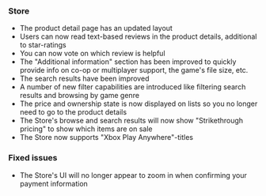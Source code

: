 ### Store
- The product detail page has an updated layout
- Users can now read text-based reviews in the product details, additional to star-ratings
- You can now vote on which review is helpful
- The "Additional information" section has been improved to quickly provide info on co-op or multiplayer support, the game's file size, etc.
- The search results have been improved
- A number of new filter capabilities are introduced like filtering search results and browsing by game genre
- The price and ownership state is now displayed on lists so you no longer need to go to the product details
- The Store's browse and search results will now show "Strikethrough pricing" to show which items are on sale
- The Store now supports "Xbox Play Anywhere"-titles

### Fixed issues
- The Store's UI will no longer appear to zoom in when confirming your payment information